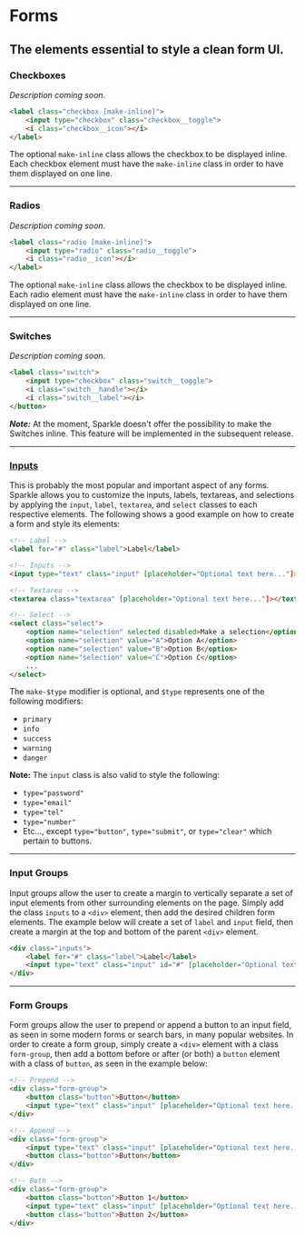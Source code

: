 # Forms
## The elements essential to style a clean form UI.

### __Checkboxes__
_Description coming soon_. 

```html
<label class="checkbox [make-inline]">
    <input type="checkbox" class="checkbox__toggle">
    <i class="checkbox__icon"></i>
</label>
```

The optional `make-inline` class allows the checkbox to be displayed inline. Each checkbox element
must have the `make-inline` class in order to have them displayed on one line.

---
### __Radios__
_Description coming soon_.

```html
<label class="radio [make-inline]">
    <input type="radio" class="radio__toggle">
    <i class="radio__icon"></i>
</label>
```

The optional `make-inline` class allows the checkbox to be displayed inline. Each radio element
must have the `make-inline` class in order to have them displayed on one line.

---
### __Switches__
_Description coming soon_.

```html
<label class="switch">
    <input type="checkbox" class="switch__toggle">
    <i class="switch__handle"></i>
    <i class="switch__label"></i>
</button>
```
*__Note:__* At the moment, Sparkle doesn't offer the possibility to make the Switches inline. This feature
will be implemented in the subsequent release.

---
### [__Inputs__](../assets/SparkleUI_Inputs_v01.png)
This is probably the most popular and important aspect of any forms. Sparkle allows you to customize the inputs, labels, textareas, and selections by applying the `input`, `label`, `textarea`, and `select` classes to each respective elements. The following shows a good example on how to create a form and style its elements:

```html
<!-- Label -->
<label for="#" class="label">Label</label>

<!-- Inputs -->
<input type="text" class="input" [placeholder="Optional text here..."]>

<!-- Textarea -->
<textarea class="textarea" [placeholder="Optional text here..."]></textarea>

<!-- Select -->
<select class="select">
    <option name="selection" selected disabled>Make a selection</option>
    <option name="selection" value="A">Option A</option>
    <option name="selection" value="B">Option B</option>
    <option name="selection" value="C">Option C</option>
    ...
</select>
```

The `make-$type` modifier is optional, and `$type` represents one of the following modifiers:
- `primary`
- `info`
- `success`
- `warning`
- `danger`

__Note:__ The `input` class is also valid to style the following:
- `type="password"`
- `type="email"`
- `type="tel"`
- `type="number"`
- Etc..., except `type="button"`, `type="submit"`, or `type="clear"` which pertain to buttons.

---
### __Input Groups__
Input groups allow the user to create a margin to vertically separate a set of input elements from other surrounding
elements on the page. Simply add the class `inputs` to a `<div>` element, then add the desired children form elements.
The example below will create a set of `label` and `input` field, then create a margin at the top and bottom of the
parent `<div>` element.

```html
<div class="inputs">
    <label for="#" class="label">Label</label>
    <input type="text" class="input" id="#" [placeholder="Optional text here..."]>
</div>
```

---
### __Form Groups__
Form groups allow the user to prepend or append a button to an input field, as seen in some modern forms or search bars,
in many popular websites. In order to create a form group, simply create a `<div>` element with a class `form-group`, then
add a bottom before or after (or both) a `button` element with a class of `button`, as seen in the example below:

```html
<!-- Prepend -->
<div class="form-group">
    <button class="button">Button</button>
    <input type="text" class="input" [placeholder="Optional text here..."]>
</div>

<!-- Append -->
<div class="form-group">
    <input type="text" class="input" [placeholder="Optional text here..."]>
    <button class="button">Button</button>
</div>

<!-- Both -->
<div class="form-group">
    <button class="button">Button 1</button>
    <input type="text" class="input" [placeholder="Optional text here..."]>
    <button class="button">Button 2</button>
</div>
```